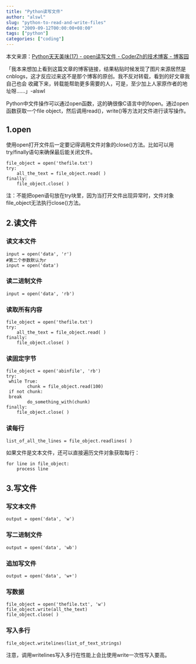 ```yaml
---
title: "Python读写文件"
author: "alswl"
slug: "python-to-read-and-write-files"
date: "2009-09-12T00:00:00+08:00"
tags: ["python"]
categories: ["coding"]
---
```


本文来源：[Python天天美味(17) - open读写文件 - CoderZh的技术博客 - 博客园](http://www.cnblogs.com/coderzh/archive/2008/05/10/1191410.html)

「我本来想加上看到这篇文章的博客链接，结果粘贴时候发现了图片来源居然是cnblogs，这才反应过来这不是那个博客的原创。我不反对转载，看到的好文章我自己也会
收藏下来，转载能帮助更多需要的人，可是，至少加上人家原作者的地址呀……」-alswl

Python中文件操作可以通过open函数，这的确很像C语言中的fopen。通过open函数获取一个file
object，然后调用read()，write()等方法对文件进行读写操作。

## 1.open

使用open打开文件后一定要记得调用文件对象的close()方法。比如可以用try/finally语句来确保最后能关闭文件。


    file_object = open('thefile.txt')
    try:
        all_the_text = file_object.read( )
    finally:
        file_object.close( )

注：不能把open语句放在try块里，因为当打开文件出现异常时，文件对象file_object无法执行close()方法。

## 2.读文件

### 读文本文件


    input = open('data', 'r')
    #第二个参数默认为r
    input = open('data')

### 读二进制文件


    input = open('data', 'rb')

### 读取所有内容


    file_object = open('thefile.txt')
    try:
        all_the_text = file_object.read( )
    finally:
        file_object.close( )

### 读固定字节


    file_object = open('abinfile', 'rb')
    try:
     while True:
            chunk = file_object.read(100)
     if not chunk:
     break
            do_something_with(chunk)
    finally:
        file_object.close( )

### 读每行


    list_of_all_the_lines = file_object.readlines( )

如果文件是文本文件，还可以直接遍历文件对象获取每行：


    for line in file_object:
        process line

## 3.写文件

### 写文本文件


    output = open('data', 'w')

### 写二进制文件


    output = open('data', 'wb')

### 追加写文件


    output = open('data', 'w+')

### 写数据


    file_object = open('thefile.txt', 'w')
    file_object.write(all_the_text)
    file_object.close( )

### 写入多行


    file_object.writelines(list_of_text_strings)

注意，调用writelines写入多行在性能上会比使用write一次性写入要高。

